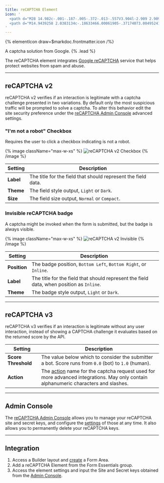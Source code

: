 ```yaml
---
title: reCAPTCHA Element
icon: '
  <path d="M28 14.982c-.001-.187-.005-.372-.013-.557V3.904l-2.909 2.909c-2.38-2.914-4.842-4.78-8.899-4.78v6.505c1.963.506 3.304 1.371 4.107 3.066l-3.375 3.375c4.274-.017 9.103-.027 11.089.002" fill="none"/>
  <path d="M14.9439258 2.0383134c-.18633466.00061905-.37174073.00495241-.55652775.01330961H3.86629978l2.90892535 2.90861583c-2.9141873 2.38056446-4.7583432 7.82141249-4.75555747 9.07654042 0 .00030953 6.66811862-.01980966 6.69319023-.01114294.15940589-2.0215143 1.23438969-3.24135627 2.8535202-4.27300643l3.37476197 3.37476198c-.01702393-4.27455406-.02692876-9.10346918.00216668-11.08876895M2.00047705 15.0182862c.00061905.18633466.00495242.37174073.01330962.55652775v10.52109827l2.90861582-2.90861582c2.38056447 2.91387776 6.00201867 4.7750576 10.0583569 4.7750576 4.22131559 0 7.9715326-2.01501426 10.34219224-5.13534587l-4.76762898-4.81777219c-.46707474.86388707-1.131008 1.60613042-1.93113272 2.166682-.83262494.64969508-2.011919 1.18053217-3.64312102 1.18053217-.19716806 0-.34945485-.02290493-.46119374-.06623857-2.02120478-.15971541-3.77343146-1.27524712-4.80508162-2.89437762l3.37476198-3.37476198c-4.27455406.01702393-9.10346919.02661924-11.08876895-.00216668" fill="none" fill-rule="nonzero"/>
'
---
```


{% elementIcon draw=$markdoc.frontmatter.icon /%}

A captcha solution from Google. {% .lead %}

The reCAPTCHA element integrates [Google reCAPTCHA](https://developers.google.com/recaptcha) service that helps protect websites from spam and abuse.

---

## reCAPTCHA v2

reCAPTCHA v2 verifies if an interaction is legitimate with a captcha challenge presented in two variations. By default only the most suspicious traffic will be prompted to solve a captcha. To alter this behavior edit the site security preference under the [reCAPTCHA Admin Console](#admin-console) advanced settings.

### "I'm not a robot" Checkbox

Requires the user to click a checkbox indicating is not a robot.

{% image className="max-w-xs" %}
![reCAPTCHA v2 Checkbox](/assets/ytp/forms/captcha/recaptcha-checkbox.gif)
{% /image %}

| Setting | Description |
| ------- | ----------- |
| **Label** | The title for the field that should represent the field data. |
| **Theme** | The field style output, `Light` or `Dark`. |
| **Size** | The field size output, `Normal` or `Compact`. |

### Invisible reCAPTCHA badge

A captcha might be invoked when the form is submitted, but the badge is always visible.

{% image className="max-w-xs" %}
![reCAPTCHA v2 Invisible](/assets/ytp/forms/captcha/recaptcha-invisible.png)
{% /image %}

| Setting | Description |
| ------- | ----------- |
| **Position** | The badge position, `Bottom Left`, `Bottom Right`, or `Inline`. |
| **Label** | The title for the field that should represent the field data, when position as `Inline`.|
| **Theme** | The badge style output, `Light` or `Dark`. |

---

## reCAPTCHA v3

reCAPTCHA v3 verifies if an interaction is legitimate without any user interaction, instead of showing a CAPTCHA challenge it evaluates based on the returned score by the API.

| Setting | Description |
| ------- | ----------- |
| **Score Threshold** | The value below which to consider the submitter a bot. Score runs from `0.0` (bot) to `1.0` (human). |
| **Action** | The [action](https://developers.google.com/recaptcha/docs/v3#actions) name for the captcha request used for more advanced integrations. May only contain alphanumeric characters and slashes. |

---

## Admin Console

The [reCAPTCHA Admin Console](https://www.google.com/recaptcha/admin) allows you to manage your reCAPTCHA site and secret keys, and configure the [settings](https://developers.google.com/recaptcha/docs/settings) of those at any time. It also allows you to permanently delete your reCAPTCHA keys.

---

## Integration

1. Access a Builder layout and [create](../../setup#creating-a-form) a Form Area.
1. Add a reCAPTCHA Element from the Form Essentials group.
1. Access the element settings and input the Site and Secret keys obtained from the [Admin Console](#admin-console).
